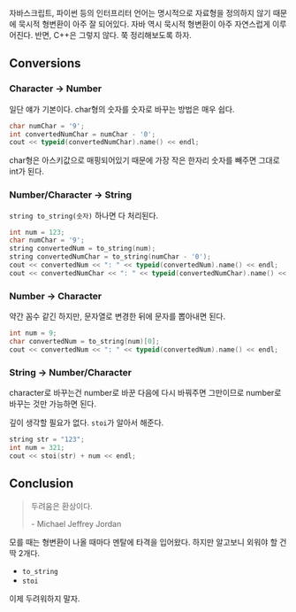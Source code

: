 자바스크립트, 파이썬 등의 인터프리터 언어는 명시적으로 자료형을 정의하지 않기 때문에 묵시적 형변환이 아주 잘 되어있다. 자바 역시 묵시적 형변환이 아주 자연스럽게 이루어진다. 반면, C++은 그렇지 않다. 쭉 정리해보도록 하자.



## Conversions

### Character -> Number

일단 얘가 기본이다. char형의 숫자를 숫자로 바꾸는 방법은 매우 쉽다.

```c++
char numChar = '9';
int convertedNumChar = numChar - '0';
cout << typeid(convertedNumChar).name() << endl;
```

char형은 아스키값으로 매핑되어있기 때문에 가장 작은 한자리 숫자를 빼주면 그대로 int가 된다.

### Number/Character -> String 

`string to_string(숫자)` 하나면 다 처리된다.

```c++
int num = 123;
char numChar = '9';
string convertedNum = to_string(num);
string convertedNumChar = to_string(numChar - '0');
cout << convertedNum << ": " << typeid(convertedNum).name() << endl;
cout << convertedNumChar << ": " << typeid(convertedNumChar).name() << endl;
```

### Number -> Character

약간 꼼수 같긴 하지만, 문자열로 변경한 뒤에 문자를 뽑아내면 된다.

```c++
int num = 9;
char convertedNum = to_string(num)[0];
cout << convertedNum << ": " << typeid(convertedNum).name() << endl;
```

### String -> Number/Character

character로 바꾸는건 number로 바꾼 다음에 다시 바꿔주면 그만이므로 number로 바꾸는 것만 가능하면 된다.

깊이 생각할 필요가 없다. `stoi`가 알아서 해준다.

```c++
string str = "123";
int num = 321;
cout << stoi(str) + num << endl;
```



## Conclusion

> 두려움은 환상이다.
>
> \- Michael Jeffrey Jordan

모를 때는 형변환이 나올 때마다 멘탈에 타격을 입어왔다. 하지만 알고보니 외워야 할 건 딱 2개다.

* `to_string`
* `stoi`

이제 두려워하지 말자.

